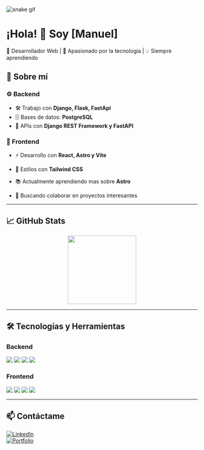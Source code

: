 ![snake gif](https://github.com/Manuel-Menoza/Manuel-Mendoza/blob/output/github-contribution-grid-snake.svg)
# ¡Hola! 👋 Soy [Manuel]

🔹 Desarrollador Web | 🚀 Apasionado por la tecnología | 💡 Siempre aprendiendo  

## 🚀 Sobre mí  

### ⚙️ Backend  
- 🛠️ Trabajo con **Django, Flask, FastApi** 
- 🗄️ Bases de datos: **PostgreSQL**  
- 🔗 APIs con **Django REST Framework y FastAPI**  

### 🎨 Frontend  
- ⚡ Desarrollo con **React, Astro y Vite** 
- 💎 Estilos con **Tailwind CSS**  


- 📚 Actualmente aprendiendo mas sobre **Astro**  
- 🎯 Buscando colaborar en proyectos interesantes  

---

## 📈 GitHub Stats  
<div align="center">
  <img height="180em" src="https://github-readme-streak-stats.herokuapp.com/?user=Manuel-Mendoza&theme=tokyonight" />
</div>

---

## 🛠️ Tecnologías y Herramientas  
### Backend  
<div>
  <img src="https://img.shields.io/badge/Django-092E20?style=for-the-badge&logo=django&logoColor=white" />
  <img src="https://img.shields.io/badge/FastAPI-009688?style=for-the-badge&logo=fastapi&logoColor=white" />
  <img src="https://img.shields.io/badge/Flask-000000?style=for-the-badge&logo=flask&logoColor=white" />
  <img src="https://img.shields.io/badge/PostgreSQL-316192?style=for-the-badge&logo=postgresql&logoColor=white" />
</div>

### Frontend  
<div>
  <img src="https://img.shields.io/badge/React-20232A?style=for-the-badge&logo=react&logoColor=61DAFB" />
  <img src="https://img.shields.io/badge/Astro-FF5D01?style=for-the-badge&logo=astro&logoColor=white" />
  <img src="https://img.shields.io/badge/Vite-646CFF?style=for-the-badge&logo=vite&logoColor=white" />
  <img src="https://img.shields.io/badge/Tailwind_CSS-38B2AC?style=for-the-badge&logo=tailwind-css&logoColor=white" />
</div>

---

## 📫 Contáctame  
[![LinkedIn](https://img.shields.io/badge/LinkedIn-0A66C2?style=for-the-badge&logo=linkedin&logoColor=white)](https://linkedin.com/in/TU_USUARIO)  
[![Portfolio](https://img.shields.io/badge/Portfolio-FF5722?style=for-the-badge&logo=Firefox&logoColor=white)](https://TU_PORTFOLIO.com)  
